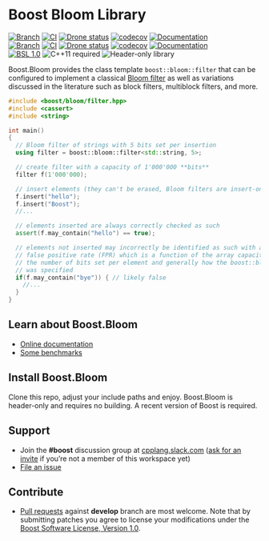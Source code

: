 # Boost Bloom Library

[![Branch](https://img.shields.io/badge/branch-master-brightgreen.svg)](https://github.com/boostorg/bloom/tree/master) [![CI](https://github.com/boostorg/bloom/actions/workflows/ci.yml/badge.svg?branch=master)](https://github.com/boostorg/bloom/actions/workflows/ci.yml) [![Drone status](https://img.shields.io/drone/build/boostorg/bloom/master?server=https%3A%2F%2Fdrone.cpp.al&logo=drone&logoColor=%23CCCCCC&label=CI)](https://drone.cpp.al/boostorg/bloom) [![codecov](https://codecov.io/gh/joaquintides/bloom/branch/master/graph/badge.svg)](https://app.codecov.io/gh/joaquintides/bloom/tree/master) [![Documentation](https://img.shields.io/badge/docs-master-brightgreen.svg)](https://boost.org/doc/libs/master/libs/bloom) </br>
[![Branch](https://img.shields.io/badge/branch-develop-brightgreen.svg)](https://github.com/boostorg/bloom/tree/develop) [![CI](https://github.com/boostorg/bloom/actions/workflows/ci.yml/badge.svg?branch=develop)](https://github.com/boostorg/bloom/actions/workflows/ci.yml) [![Drone status](https://img.shields.io/drone/build/boostorg/bloom/develop?server=https%3A%2F%2Fdrone.cpp.al&logo=drone&logoColor=%23CCCCCC&label=CI)](https://drone.cpp.al/boostorg/bloom) [![codecov](https://codecov.io/gh/joaquintides/bloom/branch/develop/graph/badge.svg)](https://app.codecov.io/gh/joaquintides/bloom/tree/develop) [![Documentation](https://img.shields.io/badge/docs-develop-brightgreen.svg)](https://boost.org/doc/libs/develop/libs/bloom) </br>
[![BSL 1.0](https://img.shields.io/badge/license-BSL_1.0-blue.svg)](https://www.boost.org/users/license.html) <img alt="C++11 required" src="https://img.shields.io/badge/standard-C%2b%2b11-blue.svg"> <img alt="Header-only library" src="https://img.shields.io/badge/build-header--only-blue.svg">

Boost.Bloom provides the class template `boost::bloom::filter` that
can be configured to implement a classical [Bloom filter](https://en.wikipedia.org/wiki/Bloom_filter)
as well as variations discussed in the literature such as block filters, multiblock filters, and more.

```cpp
#include <boost/bloom/filter.hpp>
#include <cassert>
#include <string>

int main()
{
  // Bloom filter of strings with 5 bits set per insertion
  using filter = boost::bloom::filter<std::string, 5>;

  // create filter with a capacity of 1'000'000 **bits**
  filter f(1'000'000);

  // insert elements (they can't be erased, Bloom filters are insert-only)
  f.insert("hello");
  f.insert("Boost");
  //...

  // elements inserted are always correctly checked as such
  assert(f.may_contain("hello") == true);

  // elements not inserted may incorrectly be identified as such with a
  // false positive rate (FPR) which is a function of the array capacity,
  // the number of bits set per element and generally how the boost::bloom::filter
  // was specified
  if(f.may_contain("bye")) { // likely false
    //...
  }
}
```

## Learn about Boost.Bloom

* [Online documentation](https://boost.org/libs/bloom)
* [Some benchmarks](https://github.com/boostorg/boost_bloom_benchmarks)

## Install Boost.Bloom

Clone this repo, adjust your include paths  and enjoy.
Boost.Bloom is header-only and requires no building. A recent version of Boost is required.

## Support

* Join the **#boost** discussion group at [cpplang.slack.com](https://cpplang.slack.com/)
([ask for an invite](https://cppalliance.org/slack/) if you’re not a member of this workspace yet)
* [File an issue](https://github.com/boostorg/bloom/issues)

## Contribute

* [Pull requests](https://github.com/boostorg/bloom/pulls) against **develop** branch are most welcome.
Note that by submitting patches you agree to license your modifications under the [Boost Software License, Version 1.0](http://www.boost.org/LICENSE_1_0.txt).
